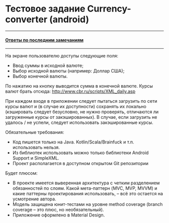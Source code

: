 # Тестовое задание Currency-converter (android)

---

#### [Ответы по последним замечаниям](ANSWER.md)

---

На экране пользователю доступы следующие поля:
- Ввод суммы в исходной валюте;
- Выбор исходной валюты (например: Доллар США);
- Выбор конечной валюты.

По нажатию на кнопку выводится сумма в конечной валюте.
Курсы валют брать отсюда: http://www.cbr.ru/scripts/XML_daily.asp

При каждом входе в приложении следует пытаться загрузить по сети курсы валют и (в случае их доступности) сохранять их локально (кэшировать следует безусловно, не нужно проверять, отличаются ли загруженные курсы от закэшированных). В случае, если загрузить не удалось / не успели, следует использовать закэшированные курсы.

Обязательные требования:
- Код пишется только на Java. Kotlin/Scala/Brainfuck и т.п. использовать нельзя.
- Из библиотек использовать можно только библиотеки Android Support и SimpleXML.
- Проект располагается в доступном открытом Git репозитории

Будет плюсом:
- В проекте имеется выверенная архитектура с четким разделением обязанностей по слоям. Какой мета-­паттерн (MVC, MVP, MVVM) и какие паттерны проектирования использовать, – всё это остается на усмотрение автора.
- Модель защищена юнит-­тестами на уровне method coverage (branch coverage – это плюс, но необязательный).
- Приложение оформлено в Material Design.
